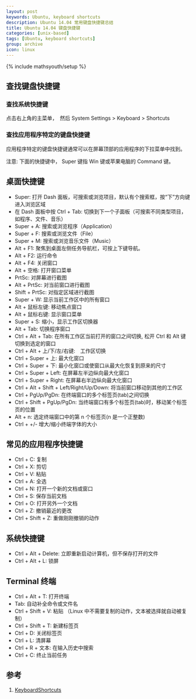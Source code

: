 ```yaml
---
layout: post
keywords: Ubuntu, keyboard shortcuts
description: Ubuntu 14.04 常用键盘快捷键总结
title: Ubuntu 14.04 键盘快捷键
categories: [unix-based]
tags: [Ubuntu, keyboard shortcuts]
group: archive
icon: linux
---
```

{% include mathsyouth/setup %}


## 查找键盘快捷键

### 查找系统快捷键

点击右上角的主菜单，　然后 System Settings > Keyboard > Shortcuts


### 查找应用程序特定的键盘快捷键

应用程序特定的键盘快捷键通常可以在屏幕顶部的应用程序的下拉菜单中找到。

注意: 下面的快捷键中， Super 键指 Win 键或苹果电脑的 Command 键。


## 桌面快捷键

* Super: 打开 Dash 面板，可搜索或浏览项目，默认有个搜索框，按“下”方向键进入浏览区域
* 在 Dash 面板中按 Ctrl + Tab: 切换到下一个子面板（可搜索不同类型项目，如程序、文件、音乐）
* Super + A: 搜索或浏览程序（Application）
* Super + F: 搜索或浏览文件（File）
* Super + M: 搜索或浏览音乐文件（Music）
* Alt + F1: 聚焦到桌面左侧任务导航栏，可按上下键导航。
* Alt + F2: 运行命令
* Alt + F4: 关闭窗口
* Alt + 空格: 打开窗口菜单
* PrtSc:  对屏幕进行截图
* Alt + PrtSc: 对当前窗口进行截图
* Shift + PrtSc: 对指定区域进行截图
* Super + W: 显示当前工作区中的所有窗口
* Alt + 鼠标左键: 移动焦点窗口
* Alt + 鼠标右键: 显示窗口菜单
* Super + S: 缩小，显示工作区切换器
* Alt + Tab: 切换程序窗口
* Ctrl + Alt + Tab: 在所有工作区当前打开的窗口之间切换, 松开 Ctrl 和 Alt 键切换到选定的窗口
* Ctrl + Alt + 上/下/左/右键:　工作区切换
* Ctrl + Super + 上: 最大化窗口
* Ctrl + Super + 下: 最小化窗口或使窗口从最大化恢复到原来的尺寸
* Ctrl + Super + Left: 在屏幕左半边纵向最大化窗口
* Ctrl + Super + Right: 在屏幕右半边纵向最大化窗口
* Ctrl + Alt + Shift + Left/Right/Up/Down: 将当前窗口移动到其他的工作区
* Ctrl + PgUp/PgDn: 在终端窗口的多个标签页(tab)之间切换
* Ctrl + Shift + PgUp/PgDn: 当终端窗口有多个标签页(tab)时，移动某个标签页的位置
* Alt + n: 选定终端窗口中的第 n 个标签页(n 是一个正整数)
* Ctrl + +/- 增大/缩小终端字体的大小


## 常见的应用程序快捷键

* Ctrl + C: 复制
* Ctrl + X: 剪切
* Ctrl + V: 粘贴
* Ctrl + A: 全选
* Ctrl + N: 打开一个新的文档或窗口
* Ctrl + S: 保存当前文档
* Ctrl + O: 打开另外一个文档
* Ctrl + Z: 撤销最近的更改
* Ctrl + Shift + Z: 重做刚刚撤销的动作


## 系统快捷键

* Ctrl + Alt + Delete: 立即重新启动计算机，但不保存打开的文件
* Ctrl + Alt + L: 锁屏


## Terminal 终端

* Ctrl + Alt + T: 打开终端
* Tab: 自动补全命令或文件名
* Ctrl + Shift + V: 粘贴 （Linux 中不需要复制的动作，文本被选择就自动被复制）
* Ctrl + Shift + T: 新建标签页
* Ctrl + D: 关闭标签页
* Ctrl + L: 清屏幕
* Ctrl + R + 文本: 在输入历史中搜索
* Ctrl + C: 终止当前任务


## 参考

1. [KeyboardShortcuts](https://help.ubuntu.com/community/KeyboardShortcuts)